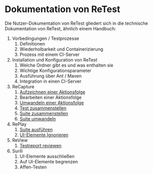 Dokumentation von ReTest
========================

Die Nutzer-Dokumentation von ReTest gliedert sich in die technische Dokumentation von ReTest, ähnlich einem Handbuch:

1. Vorbedingungen / Testprozesse
     1. Definitionen
     1. Wiederholbarkeit und Containerizierung
     1. Prozess mit einem CI-Server
1. Installation und Konfiguration von ReTest
     1. Welche Ordner gibt es und was enthalten sie
     1. Wichtige Konfigurationsparameter
     1. Ausführung über Ant / Maven
     1. Integration in einen CI-Server
1. ReCapture
     1. [Aufzeichnen einer Aktionsfolge](recapture/aktionsfolge-aufzeichnen.md)
     1. Bearbeiten einer Aktionsfolge
     1. [Umwandeln einer Aktionsfolge](recapture/aktionsfolge-umwandeln.md)
     1. [Test zusammenstellen](recapture/test-zusammenstellen.md)
     1. [Suite zusammenstellen](recapture/suite-zusammenstellen.md)
     1. [Suite umwandeln](recapture/suite-umwandeln.md)
1. RePlay
     1. [Suite ausführen](replay/suite-ausfuehren.md)
     1. [UI-Elemente Ignorieren](replay/ui-elemente-ignorieren.md)
1. ReView
     1. [Testreport reviewen](review/index.md)
1. Surili
     1. UI-Elemente ausschließen
     1. Auf UI-Elemente begrenzen
     1. Affen-Testen
